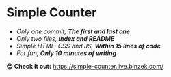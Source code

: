 # Simple Counter

- _Only one commit, **The first and last one**_
- _Only two files, **Index and README**_
- _Simple HTML, CSS and JS, **Within 15 lines of code**_
- _For fun, **Only 10 minutes of writing**_

**😌 Check it out:** https://simple-counter.live.binzek.com/
